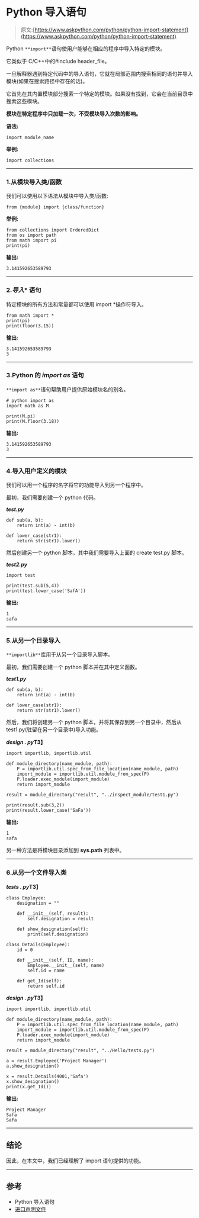 # Python 导入语句

> 原文:[https://www.askpython.com/python/python-import-statement](https://www.askpython.com/python/python-import-statement)

Python `**import**`语句使用户能够在相应的程序中导入特定的模块。

它类似于 C/C++中的#include header_file。

一旦解释器遇到特定代码中的导入语句，它就在局部范围内搜索相同的语句并导入模块(如果在搜索路径中存在的话)。

它首先在其内置模块部分搜索一个特定的模块。如果没有找到，它会在当前目录中搜索这些模块。

**模块在特定程序中只加载一次，不受模块导入次数的影响。**

**语法:**

```
import module_name
```

**举例:**

```
import collections

```

* * *

### 1.从模块导入类/函数

我们可以使用以下语法从模块中导入类/函数:

```
from {module} import {class/function}
```

**举例:**

```
from collections import OrderedDict
from os import path
from math import pi
print(pi)

```

**输出:**

```
3.141592653589793
```

* * *

### 2.*导入** 语句

特定模块的所有方法和常量都可以使用 import *操作符导入。

```
from math import *
print(pi)
print(floor(3.15))

```

**输出:**

```
3.141592653589793
3
```

* * *

### 3.Python 的 *import as* 语句

`**import as**`语句帮助用户提供原始模块名的别名。

```
# python import as
import math as M

print(M.pi)
print(M.floor(3.18))

```

**输出:**

```
3.141592653589793
3
```

* * *

### 4.导入用户定义的模块

我们可以用一个程序的名字将它的功能导入到另一个程序中。

最初，我们需要创建一个 python 代码。

***test.py***

```
def sub(a, b):
    return int(a) - int(b)

def lower_case(str1):
    return str(str1).lower()

```

然后创建另一个 python 脚本，其中我们需要导入上面的 create test.py 脚本。

***test2.py***

```
import test

print(test.sub(5,4))
print(test.lower_case('SafA'))

```

**输出:**

```
1
safa
```

* * *

### 5.从另一个目录导入

`**importlib**`库用于从另一个目录导入脚本。

最初，我们需要创建一个 python 脚本并在其中定义函数。

***test1.py***

```
def sub(a, b):
    return int(a) - int(b)

def lower_case(str1):
    return str(str1).lower()

```

然后，我们将创建另一个 python 脚本，并将其保存到另一个目录中，然后从 test1.py(驻留在另一个目录中)导入功能。

***design . py*T3】**

```
import importlib, importlib.util

def module_directory(name_module, path):
    P = importlib.util.spec_from_file_location(name_module, path)
    import_module = importlib.util.module_from_spec(P)
    P.loader.exec_module(import_module)
    return import_module

result = module_directory("result", "../inspect_module/test1.py")

print(result.sub(3,2))
print(result.lower_case('SaFa'))

```

**输出:**

```
1
safa
```

另一种方法是将模块目录添加到 **sys.path** 列表中。

* * *

### 6.从另一个文件导入类

***tests . py*T3】**

```
class Employee:
    designation = ""

    def __init__(self, result):
        self.designation = result

    def show_designation(self):
        print(self.designation)

class Details(Employee):
    id = 0

    def __init__(self, ID, name):
        Employee.__init__(self, name)
        self.id = name

    def get_Id(self):
        return self.id

```

***design . py*T3】**

```
import importlib, importlib.util

def module_directory(name_module, path):
    P = importlib.util.spec_from_file_location(name_module, path)
    import_module = importlib.util.module_from_spec(P)
    P.loader.exec_module(import_module)
    return import_module

result = module_directory("result", "../Hello/tests.py")

a = result.Employee('Project Manager')
a.show_designation()

x = result.Details(4001,'Safa')
x.show_designation()
print(x.get_Id())

```

**输出:**

```
Project Manager
Safa
Safa
```

* * *

## 结论

因此，在本文中，我们已经理解了 import 语句提供的功能。

* * *

## 参考

*   Python 导入语句
*   [进口声明文件](https://docs.python.org/3/reference/import.html)